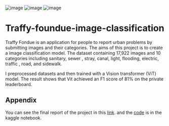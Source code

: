 
![image](https://github.com/NonKhuna/Traffy-foundue-image-classification/assets/60351130/0e206887-5b68-491b-91bd-7814660b68c8)
![image](https://github.com/NonKhuna/Traffy-foundue-image-classification/assets/60351130/be427f6f-3506-49db-a639-95b52a1f4b74)
![image](https://github.com/NonKhuna/Traffy-foundue-image-classification/assets/60351130/2f199733-c633-4465-a67b-aeeb2524949f)

# Traffy-foundue-image-classification

Traffy Fondue is an application for people to report urban problems by submitting images and their categories. The aims of this project is to create a image classification model. The dataset containing 17,922 images and 10 categories including sanitary, sewer
, stray, canal, light, flooding, electric, traffic
, road, and sidewalk.

I preprocessed datasets and then trained with a Vision transformer (ViT) model. The result shows that Vit achieved an F1 score of 81% on the private leaderboard.



## Appendix

You can see the final report of the project in this [link](https://github.com/NonKhuna/Traffy-foundue-image-classification/blob/main/report.pdf). and the [code](https://www.kaggle.com/code/khunanonr/vision-trasformer) is in the kaggle notebook.
